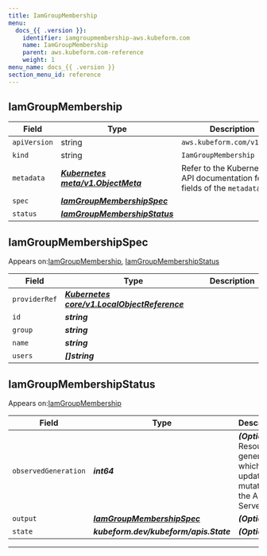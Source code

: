 ```yaml
---
title: IamGroupMembership
menu:
  docs_{{ .version }}:
    identifier: iamgroupmembership-aws.kubeform.com
    name: IamGroupMembership
    parent: aws.kubeform.com-reference
    weight: 1
menu_name: docs_{{ .version }}
section_menu_id: reference
---
```


## IamGroupMembership
| Field | Type | Description |
| ------ | ----- | ----------- |
| `apiVersion` | string | `aws.kubeform.com/v1alpha1` |
|    `kind` | string | `IamGroupMembership` |
| `metadata` | ***[Kubernetes meta/v1.ObjectMeta](https://kubernetes.io/docs/reference/generated/kubernetes-api/v1.13/#objectmeta-v1-meta)***|Refer to the Kubernetes API documentation for the fields of the `metadata` field.|
| `spec` | ***[IamGroupMembershipSpec](#IamGroupMembershipSpec)***||
| `status` | ***[IamGroupMembershipStatus](#IamGroupMembershipStatus)***||
## IamGroupMembershipSpec

Appears on:[IamGroupMembership](#IamGroupMembership), [IamGroupMembershipStatus](#IamGroupMembershipStatus)

| Field | Type | Description |
| ------ | ----- | ----------- |
| `providerRef` | ***[Kubernetes core/v1.LocalObjectReference](https://kubernetes.io/docs/reference/generated/kubernetes-api/v1.13/#localobjectreference-v1-core)***||
| `id` | ***string***||
| `group` | ***string***||
| `name` | ***string***||
| `users` | ***[]string***||
## IamGroupMembershipStatus

Appears on:[IamGroupMembership](#IamGroupMembership)

| Field | Type | Description |
| ------ | ----- | ----------- |
| `observedGeneration` | ***int64***| ***(Optional)*** Resource generation, which is updated on mutation by the API Server.|
| `output` | ***[IamGroupMembershipSpec](#IamGroupMembershipSpec)***| ***(Optional)*** |
| `state` | ***kubeform.dev/kubeform/apis.State***| ***(Optional)*** |
---
